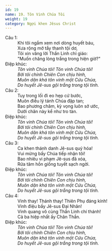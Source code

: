 ```yaml
---
id: 19
name: 19. Tôn Vinh Chúa Tôi
weight: 19
category: Ngợi khen Jêsus Christ
---
```

<dl><dt>Câu 1:</dt><dd data-verse="1">Khi tôi ngắm xem nơi dòng huyết báu, <br/>Xưa rộng mở tẩy thanh tội dơ, <br/>Tôi xin vâng lời Thần Linh chỉ giáo: <br/>"Muốn chăng lòng trắng trong hiện giờ?" </dd><dt>Điệp khúc:</dt><dd data-chorus="1"><em>Tôn vinh Chúa tôi! Tôn vinh Chúa tôi! <br/>Bởi tôi chính Chiên Con chịu hình, <br/>Muôn dân khá tôn vinh một Cứu Chúa, <br/>Do huyết Jê-sus gội trắng trong tội tình. </em></dd><dt>Câu 2:</dt><dd data-verse="2">Tuy trong lối đi eo hẹp cứ bước, <br/>Muôn điều lý tánh Chúa đập tan; <br/>Bao phương châm, kỳ vọng luôn sở ước, <br/>Dưới chân này kể như tro tàn. </dd><dt>Điệp khúc:</dt><dd data-chorus="1"><em>Tôn vinh Chúa tôi! Tôn vinh Chúa tôi! <br/>Bởi tôi chính Chiên Con chịu hình, <br/>Muôn dân khá tôn vinh một Cứu Chúa, <br/>Do huyết Jê-sus gội trắng trong tội tình. </em></dd><dt>Câu 3:</dt><dd data-verse="3">Ca khen thánh danh Jê-sus quý hóa! <br/>Vui mừng bấy Chúa tiếp nhận tôi! <br/>Bao nhiêu vi phạm Jê-sus đã xóa, <br/>Rửa tâm hồn giống tuyết sạch ngời. </dd><dt>Điệp khúc:</dt><dd data-chorus="1"><em>Tôn vinh Chúa tôi! Tôn vinh Chúa tôi! <br/>Bởi tôi chính Chiên Con chịu hình, <br/>Muôn dân khá tôn vinh một Cứu Chúa, <br/>Do huyết Jê-sus gội trắng trong tội tình. </em></dd><dt>Câu 4:</dt><dd data-verse="4">Vinh thay! Thánh thay! Thiên Phụ đáng kính! <br/>Vinh điệu bấy Jê-sus Đại Nhân! <br/>Vinh quang vô cùng Thần Linh chí thánh! <br/>Cả ba hiệp nhất ấy Chân Thần. </dd><dt>Điệp khúc:</dt><dd data-chorus="1"><em>Tôn vinh Chúa tôi! Tôn vinh Chúa tôi! <br/>Bởi tôi chính Chiên Con chịu hình, <br/>Muôn dân khá tôn vinh một Cứu Chúa, <br/>Do huyết Jê-sus gội trắng trong tội tình. </em></dd></dl>
